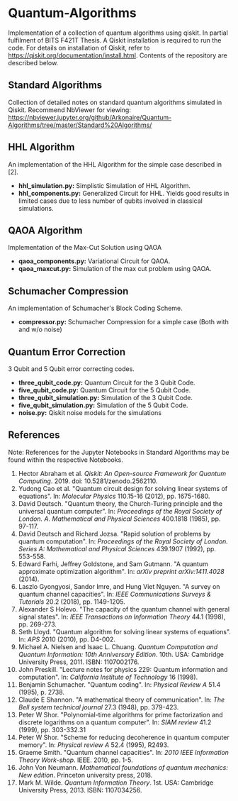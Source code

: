 # Quantum-Algorithms
Implementation of a collection of quantum algorithms using qiskit. In partial fulfilment of BITS F421T Thesis. A Qiskit installation is required to run the code. For details on installation of Qiskit, refer to <https://qiskit.org/documentation/install.html>. Contents of the repository are described below.
## Standard Algorithms
Collection of detailed notes on standard quantum algorithms simulated in Qiskit. Recommend NbViewer for viewing:
<https://nbviewer.jupyter.org/github/Arkonaire/Quantum-Algorithms/tree/master/Standard%20Algorithms/>
## HHL Algorithm
An implementation of the HHL Algorithm for the simple case described in [2].
* __hhl_simulation.py:__ Simplistic Simulation of HHL Algorithm.
* __hhl_components.py:__ Generalized Circuit for HHL. Yields good results in limited cases due to less number of qubits involved in classical simulations.
## QAOA Algorithm
Implementation of the Max-Cut Solution using QAOA
* __qaoa_components.py:__ Variational Circuit for QAOA.
* __qaoa_maxcut.py:__ Simulation of the max cut problem using QAOA.
## Schumacher Compression
An implementation of Schumacher's Block Coding Scheme.
* __compressor.py:__ Schumacher Compression for a simple case (Both with and w/o noise)
## Quantum Error Correction
3 Qubit and 5 Qubit error correcting codes.
* __three_qubit_code.py:__ Quantum Circuit for the 3 Qubit Code.
* __five_qubit_code.py:__ Quantum Circuit for the 5 Qubit Code.
* __three_qubit_simulation.py:__ Simulation of the 3 Qubit Code.
* __five_qubit_simulation.py:__ Simulation of the 5 Qubit Code.
* __noise.py:__ Qiskit noise models for the simulations
## References
Note: References for the Jupyter Notebooks in Standard Algorithms may be found within the respective Notebooks.
1. Hector Abraham et al. _Qiskit: An Open-source Framework for Quantum Computing_. 2019. doi: 10.5281/zenodo.2562110.
2. Yudong Cao et al. "Quantum circuit design for solving linear systems of equations". In: _Molecular Physics_ 110.15-16 (2012), pp. 1675-1680.
3. David Deutsch. "Quantum theory, the Church-Turing principle and the universal quantum computer". In: _Proceedings of the Royal Society of London. A. Mathematical and Physical Sciences_ 400.1818 (1985), pp. 97-117.
4. David Deutsch and Richard Jozsa. "Rapid solution of problems by quantum computation". In: _Proceedings of the Royal Society of London. Series A: Mathematical and Physical Sciences_ 439.1907 (1992), pp. 553-558.
5. Edward Farhi, Jeffrey Goldstone, and Sam Gutmann. "A quantum approximate optimization algorithm". In: _arXiv preprint arXiv:1411.4028_ (2014).
6. Laszlo Gyongyosi, Sandor Imre, and Hung Viet Nguyen. "A survey on quantum channel capacities". In: _IEEE Communications Surveys & Tutorials_ 20.2 (2018), pp. 1149-1205.
7. Alexander S Holevo. "The capacity of the quantum channel with general signal states". In: _IEEE Transactions on Information Theory_ 44.1 (1998), pp. 269-273.
8. Seth Lloyd. "Quantum algorithm for solving linear systems of equations". In: _APS_ 2010 (2010), pp. D4-002.
9. Michael A. Nielsen and Isaac L. Chuang. _Quantum Computation and Quantum Information: 10th Anniversary Edition_. 10th. USA: Cambridge University Press, 2011. ISBN: 1107002176.
10. John Preskill. "Lecture notes for physics 229: Quantum information and computation". In: _California Institute of Technology_ 16 (1998).
11. Benjamin Schumacher. "Quantum coding". In: _Physical Review A_ 51.4 (1995), p. 2738.
12. Claude E Shannon. "A mathematical theory of communication". In: _The Bell system technical journal_ 27.3 (1948), pp. 379-423.
13. Peter W Shor. "Polynomial-time algorithms for prime factorization and discrete logarithms on a quantum computer". In: _SIAM review_ 41.2 (1999), pp. 303-332.31
14. Peter W Shor. "Scheme for reducing decoherence in quantum computer memory". In: _Physical review A_ 52.4 (1995), R2493.
15. Graeme Smith. "Quantum channel capacities". In: _2010 IEEE Information Theory Work-shop_. IEEE. 2010, pp. 1-5.
16. John Von Neumann. _Mathematical foundations of quantum mechanics: New edition_. Princeton university press, 2018.
17. Mark M. Wilde. _Quantum Information Theory_. 1st. USA: Cambridge University Press, 2013. ISBN: 1107034256.

